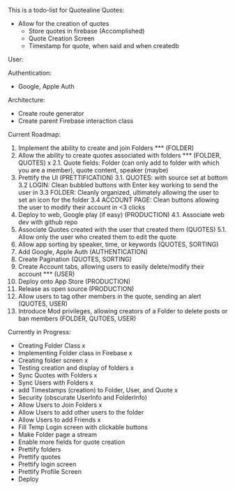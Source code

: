 This is a todo-list for Quotealine
Quotes:
- Allow for the creation of quotes
    - Store quotes in firebase (Accomplished)
    - Quote Creation Screen
    - Timestamp for quote, when said and when createdb

User:


Authentication:
- Google, Apple Auth

Architecture:
- Create route generator 
- Create parent Firebase interaction class

Current Roadmap:
1. Implement the ability to create and join Folders *** (FOLDER)
2. Allow the ability to create quotes associated with folders *** (FOLDER, QUOTES) x
    2.1. Quote fields: Folder (can only add to folder with which you are a member), quote content, speaker (maybe)
3. Prettify the UI (PRETTIFICATION)
    3.1. QUOTES: with source set at bottom
    3.2 LOGIN: Clean bubbled buttons with Enter key working to send the user in
    3.3 FOLDER: Cleanly organized, ultimately allowing the user to set an icon for the folder
    3.4 ACCOUNT PAGE: Clean buttons allowing the user to modify their account in <3 clicks
4. Deploy to web, Google play (if easy) (PRODUCTION)
    4.1. Associate web dev with github repo
5. Associate Quotes created with the user that created them (QUOTES)
    5.1. Allow only the user who created them to edit the quote
6. Allow app sorting by speaker, time, or keywords (QUOTES, SORTING)
6. Add Google, Apple Auth (AUTHENTICATION)
7. Create Pagination (QUOTES, SORTING)
8. Create Account tabs, allowing users to easily delete/modify their account *** (USER)
9. Deploy onto App Store (PRODUCTION)
10. Release as open source (PRODUCTION)
11. Allow users to tag other members in the quote, sending an alert (QUOTES, USER)
12. Introduce Mod privileges, allowing creators of a Folder to delete posts or ban members (FOLDER, QUTOES, USER)

Currently in Progress:
- Creating Folder Class x
- Implementing Folder class in Firebase x
- Creating folder screen x
- Testing creation and display of folders x
- Sync Quotes with Folders x
- Sync Users with Folders x
- add Timestamps (creation) to Folder, User, and Quote x
- Security (obscurate UserInfo and FolderInfo)
- Allow Users to Join Folders x
- Allow Users to add other users to the folder
- Allow Users to add Friends x
- Fill Temp Login screen with clickable buttons
- Make Folder page a stream
- Enable more fields for quote creation
- Prettify folders
- Prettify quotes
- Prettify login screen
- Prettify Profile Screen
- Deploy